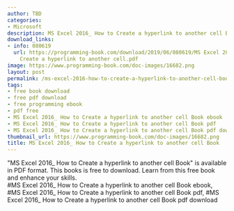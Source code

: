 ```yaml
---
author: TBD
categories:
- Microsoft
description: MS Excel 2016_ How to Create a hyperlink to another cell Book
download_links:
- info: 080619
  url: https://programming-book.com/download/2019/06/080619/MS Excel 2016_ How to
    Create a hyperlink to another cell.pdf
image: https://www.programming-book.com/doc-images/16682.png
layout: post
permalink: /ms-excel-2016-how-to-create-a-hyperlink-to-another-cell-book.html
tags:
- free book download
- free pdf download
- free programming ebook
- pdf free
- MS Excel 2016_ How to Create a hyperlink to another cell Book ebook
- MS Excel 2016_ How to Create a hyperlink to another cell Book pdf
- MS Excel 2016_ How to Create a hyperlink to another cell Book pdf download
thumbnail_url: https://www.programming-book.com/doc-images/16682.png
title: MS Excel 2016_ How to Create a hyperlink to another cell Book
---
```


 
<div class="item-desc text-justify">
  "MS Excel 2016_ How to Create a hyperlink to another cell Book" is available in PDF format. This books is free to download. Learn from this free book and enhance your skills.
  <br>
  #MS Excel 2016_ How to Create a hyperlink to another cell Book ebook, #MS Excel 2016_ How to Create a hyperlink to another cell Book pdf, #MS Excel 2016_ How to Create a hyperlink to another cell Book pdf download
</div>